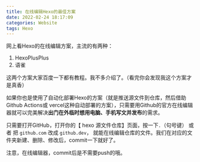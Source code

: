 ```yaml
---
title: 在线编辑Hexo的最佳方案
date: 2022-02-24 18:17:09
categories: Website
tags: Hexo
---
```


网上看Hexo的在线编辑方案，主流的有两种：

1. HexoPlusPlus
2. 语雀

这两个方案大家百度一下都有教程。我不多介绍了。（看完你会发现我这个方案才是真香）

如果你也是使用了自动化部署Hexo的方案（就是推送源文件到仓库，然后借助Github Actions或 vercel这种自动部署的方案），只需要用Github的官方在线编辑器就可以完美解决**出门在外临时想用电脑、手机写文并发布**的需求。

只需要打开GitHub，打开你的【 hexo 源文件仓库】页面，按一下` . `（句号键） 或者 把 `github.com` 改成 `github.dev`，
就能在线编辑仓库的文件。我们在对应的文件夹新建、删除、修改后，commit一下就好了。

注意，在线编辑器，commit后是不需要push的哦。